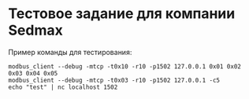 # Тестовое задание для компании Sedmax

Пример команды для тестирования:

```
modbus_client --debug -mtcp -t0x10 -r10 -p1502 127.0.0.1 0x01 0x02 0x03 0x04 0x05
modbus_client --debug -mtcp -t0x03 -r10 -p1502 127.0.0.1 -с5
echo "test" | nc localhost 1502
```